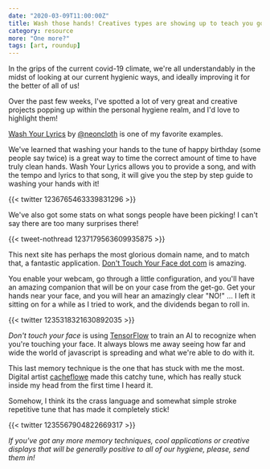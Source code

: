 ```yaml
---
date: "2020-03-09T11:00:00Z"
title: Wash those hands! Creatives types are showing up to teach you good hygiene.
category: resource
more: "One more?"
tags: [art, roundup]
---
```


In the grips of the current covid-19 climate, we're all understandably in the midst of looking at our current hygienic ways, and ideally improving it for the better of all of us!

Over the past few weeks, I've spotted a lot of very great and creative projects popping up within the personal hygiene realm, and I'd love to highlight them!

[Wash Your Lyrics](https://washyourlyrics.com/) by [@neoncloth](https://twitter.com/neoncloth) is one of my favorite examples.

We've learned that washing your hands to the tune of happy birthday (some people say twice) is a great way to time the correct amount of time to have truly clean hands. Wash Your Lyrics allows you to provide a song, and with the tempo and lyrics to that song, it will give you the step by step guide to washing your hands with it!

{{< twitter 1236765463339831296 >}}

We've also got some stats on what songs people have been picking! I can't say there are too many surprises there!

{{< tweet-nothread 1237179563609935875 >}}

This next site has perhaps the most glorious domain name, and to match that, a fantastic application. [Don't Touch Your Face dot com](https://donottouchyourface.com/) is amazing.

You enable your webcam, go through a little configuration, and you'll have an amazing companion that will be on your case from the get-go. Get your hands near your face, and you will hear an amazingly clear "NO!" ... I left it sitting on for a while as I tried to work, and the dividends began to roll in. 

{{< twitter 1235318321630892035 >}}

*Don't touch your face* is using [TensorFlow](https://www.tensorflow.org/js) to train an AI to recognize when you're touching your face. It always blows me away seeing how far and wide the world of javascript is spreading and what we're able to do with it.  

<!--more-->

This last memory technique is the one that has stuck with me the most. Digital artist [cacheflowe](https://twitter.com/cacheflowe) made this catchy tune, which has really stuck inside my head from the first time I heard it.

Somehow, I think its the crass language and somewhat simple stroke repetitive tune that has made it completely stick!

{{< twitter 1235567904822669317 >}}

*If you've got any more memory techniques, cool applications or creative displays that will be generally positive to all of our hygiene, please, send them in!*
